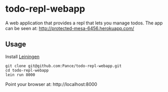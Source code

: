# todo-repl-webapp

A web application that provides a repl that lets you manage todos.
The app can be seen at: http://protected-mesa-6456.herokuapp.com/

## Usage

Install [Leiningen](https://github.com/technomancy/leiningen)
```
git clone git@github.com:Pance/todo-repl-webapp.git
cd todo-repl-webapp
lein run 8000
```

Point your browser at: http://localhost:8000
